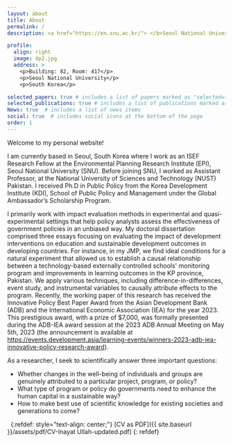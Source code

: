 ```yaml
---
layout: about
title: About
permalink: /
description: <a href="https://en.snu.ac.kr/"> </b>Seoul National University</b></a>. 

profile:
  align: right
  image: dp2.jpg
  address: >
    <p>Building: 82, Room: 417</p>
    <p>Seoul National University</p>
    <p>South Korea</p>

selected_papers: true # includes a list of papers marked as "selected={true}"
selected_publications: true # includes a list of publications marked as "selected={true}"
News: true  # includes a list of news items
social: true  # includes social icons at the bottom of the page
order: 1
---                         
```

Welcome to my personal website!

I am currently based in Seoul, South Korea where I work as an ISEF Research Fellow at the Environmental Planning Research Institute (EPI), Seoul National University (SNU). Before joining SNU, I worked as Assistant Professor, at the National University of Sciences and Technology (NUST) Pakistan. I received Ph.D in Public Policy from the Korea Development Institute (KDI), School of Public Policy and Management under the Global Ambassador’s Scholarship Program.

I primarily work with impact evaluation methods in experimental and quasi-experimental settings that help policy analysts assess the effectiveness of government policies in an unbiased way. My doctoral dissertation comprised three essays focusing on evaluating the impact of development interventions on education and sustainable development outcomes in developing countries. For instance, in my JMP, we find ideal conditions for a natural experiment  that allowed us to establish a causal relationship between a technology-based externally controlled schools' monitoring program and improvements in learning outcomes  in the KP province, Pakistan. We apply various techniques, including difference-in-differences, event study, and instrumental variables to causally attribute effects to the program. Recently, the working paper of this research has received the Innovative Policy Best Paper Award from the Asian Development Bank (ADB) and the International Economic Association (IEA) for the year 2023. This prestigious award, with a prize of $7,000, was formally presented during the ADB-IEA award session at the 2023 ADB Annual Meeting on May 5th, 2023 (the announcement is available at https://events.development.asia/learning-events/winners-2023-adb-iea-innovative-policy-research-award).

As a researcher, I seek to scientifically answer three important questions: 

* Whether changes in the well-being of individuals and groups are genuinely attributed to a particular project, program, or policy?
* What type of program or policy do governments need to enhance the human capital in a sustainable way? 
* How to make best use of scientific knowledge for existing societies and generations to come?  
  
&nbsp;
{:refdef: style="text-align: center;"}
[CV as PDF]({{ site.baseurl }}/assets/pdf/CV-Inayat Ullah-updated.pdf) 
{: refdef}
&nbsp;
